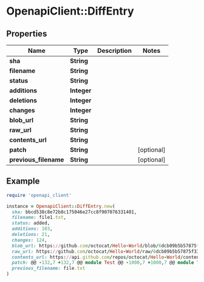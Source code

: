 # OpenapiClient::DiffEntry

## Properties

| Name | Type | Description | Notes |
| ---- | ---- | ----------- | ----- |
| **sha** | **String** |  |  |
| **filename** | **String** |  |  |
| **status** | **String** |  |  |
| **additions** | **Integer** |  |  |
| **deletions** | **Integer** |  |  |
| **changes** | **Integer** |  |  |
| **blob_url** | **String** |  |  |
| **raw_url** | **String** |  |  |
| **contents_url** | **String** |  |  |
| **patch** | **String** |  | [optional] |
| **previous_filename** | **String** |  | [optional] |

## Example

```ruby
require 'openapi_client'

instance = OpenapiClient::DiffEntry.new(
  sha: bbcd538c8e72b8c175046e27cc8f907076331401,
  filename: file1.txt,
  status: added,
  additions: 103,
  deletions: 21,
  changes: 124,
  blob_url: https://github.com/octocat/Hello-World/blob/6dcb09b5b57875f334f61aebed695e2e4193db5e/file1.txt,
  raw_url: https://github.com/octocat/Hello-World/raw/6dcb09b5b57875f334f61aebed695e2e4193db5e/file1.txt,
  contents_url: https://api.github.com/repos/octocat/Hello-World/contents/file1.txt?ref&#x3D;6dcb09b5b57875f334f61aebed695e2e4193db5e,
  patch: @@ -132,7 +132,7 @@ module Test @@ -1000,7 +1000,7 @@ module Test,
  previous_filename: file.txt
)
```

